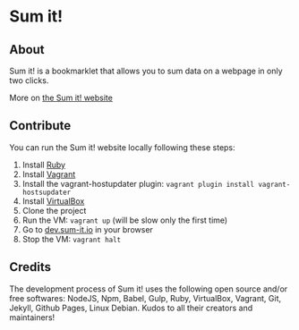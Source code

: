 # Sum it!

## About

Sum it! is a bookmarklet that allows you to sum data on a webpage in only two clicks.

More on [the Sum it! website](https://maximerety.github.io/sum-it/)

## Contribute

You can run the Sum it! website locally following these steps:

1. Install [Ruby](https://www.ruby-lang.org/en/)
1. Install [Vagrant](https://www.vagrantup.com/downloads.html)
1. Install the vagrant-hostupdater plugin: `vagrant plugin install vagrant-hostsupdater`
1. Install [VirtualBox](https://www.virtualbox.org/)
1. Clone the project
1. Run the VM: `vagrant up` (will be slow only the first time)
1. Go to [dev.sum-it.io](http://dev.sum-it.io) in your browser
1. Stop the VM: `vagrant halt`

## Credits

The development process of Sum it! uses the following open source and/or free softwares: NodeJS, Npm, Babel, Gulp, Ruby, VirtualBox, Vagrant, Git, Jekyll, Github Pages, Linux Debian. Kudos to all their creators and maintainers!
